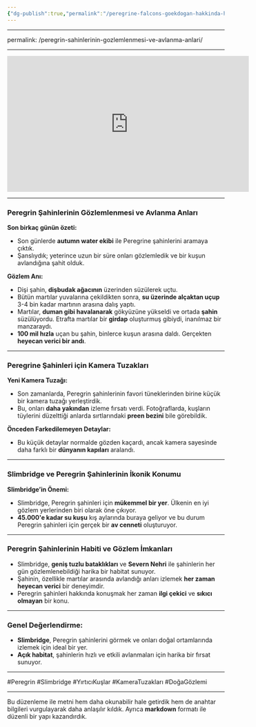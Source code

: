 ```yaml
---
{"dg-publish":true,"permalink":"/peregrine-falcons-goekdogan-hakkinda-hersey/peregrine-falcons-psikoloji-ve-oezellikleri/17-na-n-peregrin-sahinlerinin-goezlemlenmesi-ve-avlanma-anlari/"}
---
```




---
permalink: /peregrin-sahinlerinin-gozlemlenmesi-ve-avlanma-anlari/

---


<iframe width="560" height="315" src="https://www.youtube.com/embed/h5NnPZtlDEk?si=AXDOhOiX1hmM1IH8" title="YouTube video player" frameborder="0" allow="accelerometer; autoplay; clipboard-write; encrypted-media; gyroscope; picture-in-picture; web-share" referrerpolicy="strict-origin-when-cross-origin" allowfullscreen></iframe>

---

### **Peregrin Şahinlerinin Gözlemlenmesi ve Avlanma Anları**

**Son birkaç günün özeti:**
- Son günlerde **autumn water ekibi** ile Peregrine şahinlerini aramaya çıktık.
- Şanslıydık; yeterince uzun bir süre onları gözlemledik ve bir kuşun avlandığına şahit olduk.

**Gözlem Anı:**
- Dişi şahin, **dişbudak ağacının** üzerinden süzülerek uçtu.
- Bütün martılar yuvalarına çekildikten sonra, **su üzerinde alçaktan uçup** 3-4 bin kadar martının arasına dalış yaptı.
- Martılar, **duman gibi havalanarak** gökyüzüne yükseldi ve ortada **şahin** süzülüyordu. Etrafta martılar bir **girdap** oluşturmuş gibiydi, inanılmaz bir manzaraydı.
- **100 mil hızla** uçan bu şahin, binlerce kuşun arasına daldı. Gerçekten **heyecan verici bir andı**.

---

### **Peregrine Şahinleri için Kamera Tuzakları**

**Yeni Kamera Tuzağı:**
- Son zamanlarda, Peregrin şahinlerinin favori tüneklerinden birine küçük bir kamera tuzağı yerleştirdik.
- Bu, onları **daha yakından** izleme fırsatı verdi. Fotoğraflarda, kuşların tüylerini düzelttiği anlarda sırtlarındaki **preen bezini** bile görebildik.

**Önceden Farkedilemeyen Detaylar:**
- Bu küçük detaylar normalde gözden kaçardı, ancak kamera sayesinde daha farklı bir **dünyanın kapıları** aralandı.

---

### **Slimbridge ve Peregrin Şahinlerinin İkonik Konumu**

**Slimbridge’in Önemi:**
- Slimbridge, Peregrin şahinleri için **mükemmel bir yer**. Ülkenin en iyi gözlem yerlerinden biri olarak öne çıkıyor.
- **45.000'e kadar su kuşu** kış aylarında buraya geliyor ve bu durum Peregrin şahinleri için gerçek bir **av cenneti** oluşturuyor.

---

### **Peregrin Şahinlerinin Habiti ve Gözlem İmkanları**

- Slimbridge, **geniş tuzlu bataklıkları** ve **Severn Nehri** ile şahinlerin her gün gözlemlenebildiği harika bir habitat sunuyor.
- Şahinin, özellikle martılar arasında avlandığı anları izlemek **her zaman heyecan verici** bir deneyimdir.
- Peregrin şahinleri hakkında konuşmak her zaman **ilgi çekici** ve **sıkıcı olmayan** bir konu.

---

### **Genel Değerlendirme:**
- **Slimbridge**, Peregrin şahinlerini görmek ve onları doğal ortamlarında izlemek için ideal bir yer.
- **Açık habitat**, şahinlerin hızlı ve etkili avlanmaları için harika bir fırsat sunuyor.

---

#Peregrin #Slimbridge #YırtıcıKuşlar #KameraTuzakları #DoğaGözlemi

---

Bu düzenleme ile metni hem daha okunabilir hale getirdik hem de anahtar bilgileri vurgulayarak daha anlaşılır kıldık. Ayrıca **markdown** formatı ile düzenli bir yapı kazandırdık.